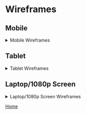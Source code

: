 # Wireframes

## Mobile

<details>
<summary>Mobile Wireframes</summary>

#### Below you'll see I've created the frames together to ensure I keep the structure of the page the same.

![Mobile wireframes](assets/documentation/mobile-wireframes.webp)
</details>

## Tablet

<details>
<summary>Tablet Wireframes</summary>

<details>
<summary>Main Menu Wireframes</summary>

![Main menu Tablet](assets/documentation/main-menu-tablet-wf.webp)
</details>

<details>
<summary>Game Page Wireframes</summary>

![Game page Tablet](assets/documentation/game-page-tablet-wf.webp)
</details>

<details>
<summary>Rules Wireframes</summary>

![Rules Tablet](assets/documentation/rules-wf-tablet.webp)
</details>

<details>
<summary>Set a win target Wireframes</summary>

![Set a win target Tablet](assets/documentation/set-win-target-tablet-wf.webp)
</details>

<details>
<summary>Winner Page Wireframes</summary>

![Winner page Tablet](assets/documentation/winner-page-tablet-wf.webp)
</details>

<details>
<summary>Loser Page Wireframes</summary>

![Loser page Tablet](assets/documentation/loser-page-tablet-wf.webp)
</details>

<details>
<summary>Draw Page Wireframes</summary>

![Draw Page Tablet](assets/documentation/draw-tablet-wf.webp)
</details>

</details>

## Laptop/1080p Screen

<details>
<summary>Laptop/1080p Screen Wireframes</summary>

<details>
<summary>Main Menu Wireframes</summary>

![Main menu Laptop/1080p Screen](assets/documentation/main-laptop-desktop-wf.webp)
</details>

<details>
<summary>Game Page Wireframes</summary>

![Game page Laptop/1080p Screen](assets/documentation/game-page-laptop-desktop-wf.webp)
</details>

<details>
<summary>Rules Wireframes</summary>

![Rules Laptop/1080p Screen](assets/documentation/rules-laptop-desktop-wf.webp)
</details>

<details>
<summary>Set a win target Wireframes</summary>

![Set a win target Laptop/1080p Screen](assets/documentation/set-win-laptop-desktop-wf.webp)
</details>

<details>
<summary>Winner page Wireframes</summary>

![Winner Laptop/1080p Screen](assets/documentation/winner-laptop-desktop-wf.webp)
</details>

<details>
<summary>Loser page Wireframes</summary>

![Loser menu Laptop/1080p Screen](assets/documentation/loser-laptop-desktop-wf.webp)
</details>

<details>
<summary>Draw page Wireframes</summary>

![Draw Page Laptop/1080p Screen](assets/documentation/draw-page-laptop-desktop-wf.webp)
</details>

</details>

[Home](README.md#wireframes)
